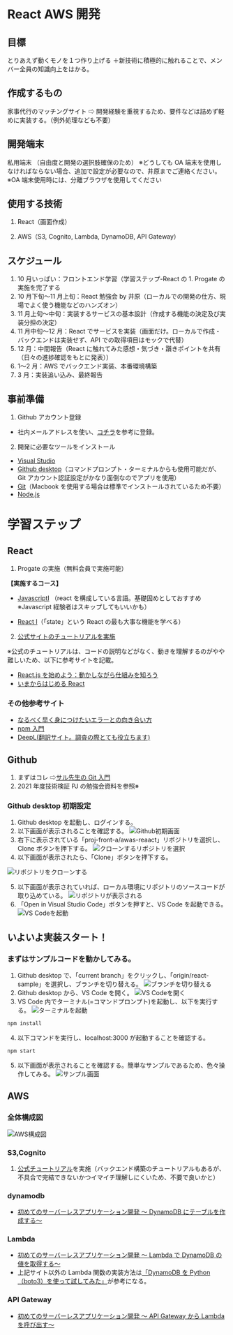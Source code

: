 # React AWS 開発

## 目標

とりあえず動くモノを１つ作り上げる
＋新技術に積極的に触れることで、メンバー全員の知識向上をはかる。

## 作成するもの

家事代行のマッチングサイト
⇨ 開発経験を重視するため、要件などは詰めず軽めに実装する。（例外処理なども不要）

## 開発端末

私用端末
（自由度と開発の選択肢確保のため）
※どうしても OA 端末を使用しなければならない場合、追加で設定が必要なので、井原までご連絡ください。
※OA 端末使用時には、分離ブラウザを使用してください

## 使用する技術

1. React（画面作成）

2. AWS（S3, Cognito, Lambda, DynamoDB, API Gateway）

## スケジュール

1. 10 月いっぱい：フロントエンド学習（学習ステップ-React の 1. Progate の実施を完了する
2. 10 月下旬〜11 月上旬：React 勉強会 by 井原（ローカルでの開発の仕方、現場でよく使う機能などのハンズオン）
3. 11 月上旬〜中旬：実装するサービスの基本設計（作成する機能の決定及び実装分担の決定）
4. 11 月中旬〜12 月：React でサービスを実装（画面だけ。ローカルで作成・バックエンドは実装せず、API での取得項目はモックで代替）
5. 12 月：中間報告（React に触れてみた感想・気づき・躓きポイントを共有（日々の進捗確認をもとに発表））
6. 1〜2 月：AWS でバックエンド実装、本番環境構築
7. 3 月：実装追い込み、最終報告

## 事前準備

1. Github アカウント登録

- 社内メールアドレスを使い、[コチラ](https://qiita.com/ayatokura/items/9eabb7ae20752e6dc79d)を参考に登録。

2. 開発に必要なツールをインストール

- [Visual Studio](https://code.visualstudio.com/download)
- [Github desktop](https://desktop.github.com/)（コマンドプロンプト・ターミナルからも使用可能だが、Git アカウント認証設定がかなり面倒なのでアプリを使用）
- [Git](https://www.curict.com/item/60/60bfe0e.html)（Macbook を使用する場合は標準でインストールされているため不要）
- [Node.js](https://prog-8.com/docs/nodejs-env-win)

# 学習ステップ

## React

1. Progate の実施（無料会員で実施可能）

**【実施するコース】**

- [JavascriptⅠ](https://prog-8.com/lessons/es6/study/1)
  （react を構成している言語。基礎固めとしておすすめ※Javascript 経験者はスキップしてもいいかも）

- [React Ⅰ](https://prog-8.com/lessons/react/study/1)（「state」という React の最も大事な機能を学べる）

2. [公式サイトのチュートリアルを実施](https://ja.reactjs.org/tutorial/tutorial.html)

※公式のチュートリアルは、コードの説明などがなく、動きを理解するのがやや難しいため、以下に参考サイトを記載。

- [React.js を始めよう：動かしながら仕組みを知ろう](https://media.wemotion.co.jp/technology/react-js%E3%82%92%E5%A7%8B%E3%82%81%E3%82%88%E3%81%86%EF%BC%9A%E5%8B%95%E3%81%8B%E3%81%97%E3%81%AA%E3%81%8C%E3%82%89%E4%BB%95%E7%B5%84%E3%81%BF%E3%82%92%E7%9F%A5%E3%82%8D%E3%81%86/)
- [いまからはじめる React](https://qiita.com/Kazunori-Kimura/items/d94ddd1a8d8e2e39d504)

### その他参考サイト

- [なるべく早く身につけたいエラーとの向き合い方](https://qiita.com/tak001/items/5f43cb475565667a5bf7)
- [npm 入門](https://qiita.com/maitake9116/items/7825d90c09f3e2f87dea)
- [DeepL(翻訳サイト。調査の際とても役立ちます)](https://www.deepl.com/ja/translator?referrer=https%3A%2F%2Fwww.google.com%2F)

## Github

1. まずはコレ ⇨[サル先生の Git 入門](https://backlog.com/ja/git-tutorial/)
2. 2021 年度技術検証 PJ の勉強会資料を参照※

### Github desktop 初期設定

1. Github desktop を起動し、ログインする。
2. 以下画面が表示されることを確認する。
   ![Github初期画面](img/%E3%82%B9%E3%82%AF%E3%83%AA%E3%83%BC%E3%83%B3%E3%82%B7%E3%83%A7%E3%83%83%E3%83%88%202022-09-29%2017.36.38.png)
3. 右下に表示されている「proj-front-a/awas-reaact」リポジトリを選択し、Clone ボタンを押下する。
   ![クローンするリポジトリを選択](img/%E3%82%B9%E3%82%AF%E3%83%AA%E3%83%BC%E3%83%B3%E3%82%B7%E3%83%A7%E3%83%83%E3%83%88%202022-09-29%2017.37.05.png)
4. 以下画面が表示されたら、「Clone」ボタンを押下する。

![リポジトリをクローンする](img/%E3%82%B9%E3%82%AF%E3%83%AA%E3%83%BC%E3%83%B3%E3%82%B7%E3%83%A7%E3%83%83%E3%83%88%202022-09-29%2017.37.48.png)

5. 以下画面が表示されていれば、ローカル環境にリポジトリのソースコードが取り込めている。
   ![リポジトリが表示される](img/%E3%82%B9%E3%82%AF%E3%83%AA%E3%83%BC%E3%83%B3%E3%82%B7%E3%83%A7%E3%83%83%E3%83%88%202022-09-29%2017.38.33.png)
6. 「Open in Visual Studio Code」ボタンを押すと、VS Code を起動できる。
   ![VS Codeを起動](img/%E3%82%B9%E3%82%AF%E3%83%AA%E3%83%BC%E3%83%B3%E3%82%B7%E3%83%A7%E3%83%83%E3%83%88%202022-09-29%2017.38.58.png)

## いよいよ実装スタート！

### まずはサンプルコードを動かしてみる。

1. Github desktop で、「current branch」をクリックし、「origin/react-sample」を選択し、ブランチを切り替える。
   ![ブランチを切り替える](img/%E3%82%B9%E3%82%AF%E3%83%AA%E3%83%BC%E3%83%B3%E3%82%B7%E3%83%A7%E3%83%83%E3%83%88%202022-09-29%2017.39.09.png)
2. Github desktop から、VS Code を開く。
   ![VS Codeを開く](img/%E3%82%B9%E3%82%AF%E3%83%AA%E3%83%BC%E3%83%B3%E3%82%B7%E3%83%A7%E3%83%83%E3%83%88%202022-09-29%2017.39.30.png)
3. VS Code 内でターミナル(=コマンドプロンプト)を起動し、以下を実行する。
   ![ターミナルを起動](img/%E3%82%B9%E3%82%AF%E3%83%AA%E3%83%BC%E3%83%B3%E3%82%B7%E3%83%A7%E3%83%83%E3%83%88%202022-09-29%2017.40.09.png)

```bash　
npm install
```

4. 以下コマンドを実行し、localhost:3000 が起動することを確認する。

```bash　
npm start
```

5. 以下画面が表示されることを確認する。簡単なサンプルであるため、色々操作してみる。
   ![サンプル画面](img/%E3%82%B9%E3%82%AF%E3%83%AA%E3%83%BC%E3%83%B3%E3%82%B7%E3%83%A7%E3%83%83%E3%83%88%202022-09-29%2018.04.53.png)

## AWS

### 全体構成図

![AWS構成図](img/%E3%82%B9%E3%82%AF%E3%83%AA%E3%83%BC%E3%83%B3%E3%82%B7%E3%83%A7%E3%83%83%E3%83%88%202022-10-03%2017.01.41.png)

### S3,Cognito

1. [公式チュートリアル](https://aws.amazon.com/jp/getting-started/hands-on/build-serverless-web-app-lambda-apigateway-s3-dynamodb-cognito/)を実施（バックエンド構築のチュートリアルもあるが、不具合で完結できないかつイマイチ理解しにくいため、不要で良いかと）

### dynamodb

- [初めてのサーバーレスアプリケーション開発 ～ DynamoDB にテーブルを作成する～](https://dev.classmethod.jp/articles/serverless-first-dynamodb/)

### Lambda

- [初めてのサーバーレスアプリケーション開発 ～ Lambda で DynamoDB の値を取得する～](https://dev.classmethod.jp/articles/serverless-first-lambda/)
- 上記サイト以外の Lambda 関数の実装方法は[「DynamoDB を Python（boto3）を使って試してみた」](https://qiita.com/estaro/items/b329deafdfef790aa355)が参考になる。

### API Gateway

- [初めてのサーバーレスアプリケーション開発 ～ API Gateway から Lambda を呼び出す～](https://dev.classmethod.jp/articles/serverless-first-apigateway/)
